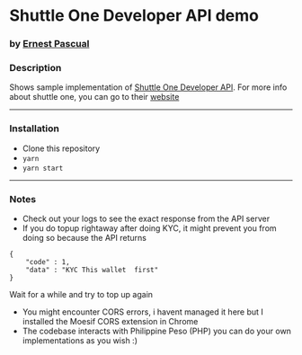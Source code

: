 # Shuttle One Developer API demo
### by [Ernest Pascual](https://github.com/ernestpascual)

### Description
Shows sample implementation of [Shuttle One Developer API](https://github.com/shuttle-one/Developer). For more info about shuttle one, you can go to their [website](https://shuttleone.io/)

---

### Installation
- Clone this repository
- `yarn `  
- `yarn start ` 

---

### Notes
- Check out your logs to see the exact response from the API server
- If you do topup rightaway after doing KYC, it might prevent you from doing so because the API returns
```
{
	"code" : 1,
	"data" : "KYC This wallet  first"
}
```
Wait for a while and try to top up again
- You might encounter CORS errors, i havent managed it here but I installed the Moesif CORS extension in Chrome
- The codebase interacts with Philippine Peso (PHP) you can do your own implementations as you wish :)